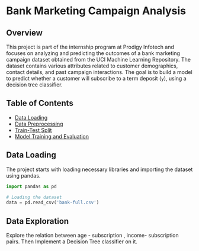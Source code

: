 # Bank Marketing Campaign Analysis

## Overview

This project is part of the internship program at Prodigy Infotech and focuses on analyzing and predicting the outcomes of a bank marketing campaign dataset obtained from the UCI Machine Learning Repository. The dataset contains various attributes related to customer demographics, contact details, and past campaign interactions. The goal is to build a model to predict whether a customer will subscribe to a term deposit (`y`), using a decision tree classifier.

## Table of Contents

- [Data Loading](#data-loading)
- [Data Preprocessing](#data-preprocessing)
- [Train-Test Split](#train-test-split)
- [Model Training and Evaluation](#model-training-and-evaluation)

## Data Loading

The project starts with loading necessary libraries and importing the dataset using pandas.

```python
import pandas as pd

# Loading the dataset
data = pd.read_csv('bank-full.csv')
```

## Data Exploration 

Explore the relation between age - subscription , income- subscription pairs. Then Implement a Decision Tree classifier on it.
